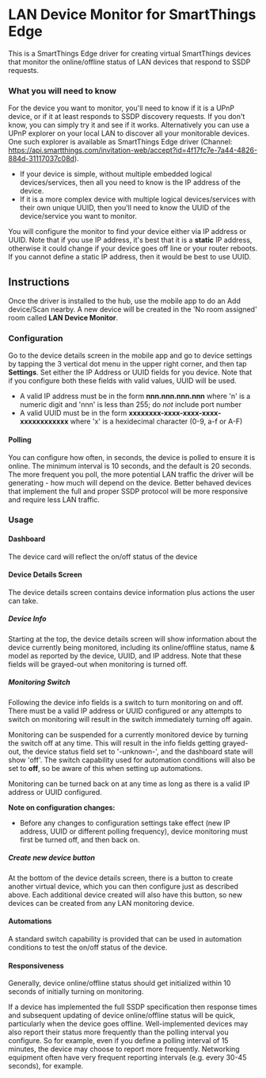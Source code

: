 # LAN Device Monitor for SmartThings Edge

This is a SmartThings Edge driver for creating virtual SmartThings devices that monitor the online/offline status of LAN devices that respond to SSDP requests.

### What you will need to know
For the device you want to monitor, you'll need to know if it is a UPnP device, or if it at least responds to SSDP discovery requests.  If you don't know, you can simply try it and see if it works.  Alternatively you can use a UPnP explorer on your local LAN to discover all your monitorable devices.  One such explorer is available as SmartThings Edge driver (Channel: https://api.smartthings.com/invitation-web/accept?id=4f17fc7e-7a44-4826-884d-31117037c08d).

- If your device is simple, without multiple embedded logical devices/services, then all you need to know is the IP address of the device.  
- If it is a more complex device with multiple logical devices/services with their own unique UUID, then you'll need to know the UUID of the device/service you want to monitor.

You will configure the monitor to find your device either via IP address or UUID.  Note that if you use IP address, it's best that it is a **static** IP address, otherwise it could change if your device goes off line or your router reboots.  If you cannot define a static IP address, then it would be best to use UUID.

## Instructions
Once the driver is installed to the hub, use the mobile app to do an Add device/Scan nearby.  A new device will be created in the 'No room assigned' room called **LAN Device Monitor**.

### Configuration
Go to the device details screen in the mobile app and go to device settings by tapping the 3 vertical dot menu in the upper right corner, and then tap **Settings**.
Set either the IP Address or UUID fields for you device.  Note that if you configure both these fields with valid values, UUID will be used.

- A valid IP address must be in the form **nnn.nnn.nnn.nnn** where 'n' is a numeric digit and 'nnn' is less than 255; do *not* include port number
- A valid UUID must be in the form **xxxxxxxx-xxxx-xxxx-xxxx-xxxxxxxxxxxx** where 'x' is a hexidecimal character (0-9, a-f or A-F)

#### Polling
You can configure how often, in seconds, the device is polled to ensure it is online.  The minimum interval is 10 seconds, and the default is 20 seconds.  The more frequent you poll, the more potential LAN traffic the driver will be generating - how much will depend on the device.  Better behaved devices that implement the full and proper SSDP protocol will be more responsive and require less LAN traffic.

### Usage
#### Dashboard
The device card will reflect the on/off status of the device

#### Device Details Screen
The device details screen contains device information plus actions the user can take.
##### Device Info
Starting at the top, the device details screen will show information about the device currently being monitored, including its online/offline status, name & model as reported by the device, UUID, and IP address.  Note that these fields will be grayed-out when monitoring is turned off.
##### Monitoring Switch
Following the device info fields is a switch to turn monitoring on and off.  There must be a valid IP address or UUID configured or any attempts to switch on monitoring will result in the switch immediately turning off again. 

Monitoring can be suspended for a currently monitored device by turning the switch off at any time.  This will result in the info fields getting grayed-out, the device status field set to '-unknown-', and the dashboard state will show 'off'.  The switch capability used for automation conditions will also be set to **off**, so be aware of this when setting up automations.

Monitoring can be turned back on at any time as long as there is a valid IP address or UUID configured.

**Note on configuration changes:**
- Before any changes to configuration settings take effect (new IP address, UUID or different polling frequency), device monitoring must first be turned off, and then back on.
##### Create new device button
At the bottom of the device details screen, there is a button to create another virtual device, which you can then configure just as described above.  Each additional device created will also have this button, so new devices can be created from any LAN monitoring device.

#### Automations
A standard switch capability is provided that can be used in automation conditions to test the on/off status of the device.


#### Responsiveness
Generally, device online/offline status should get initialized within 10 seconds of initially turning on monitoring.  

If a device has implemented the full SSDP specification then response times and subsequent updating of device online/offline status will be quick, particularly when the device goes offline.  Well-implemented devices may also report their status more frequently than the polling interval you configure.  So for example, even if you define a polling interval of 15 minutes, the device may choose to report more frequently.  Networking equipment often have very frequent reporting intervals (e.g. every 30-45 seconds), for example.
